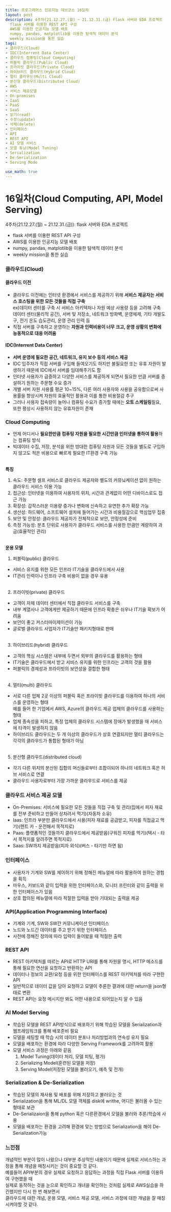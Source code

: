 ```yaml
---
title: 프로그래머스 인공지능 데브코스 16일차
layout: post
description: 4주차(21.12.27.(월) ~ 21.12.31.(금) Flask 서버와 EDA 프로젝트
  flask 서버를 이용한 REST API 구성
  AWS를 이용한 인공지능 모델 배포
  numpy, pandas, matplotlib을 이용한 탐색적 데이터 분석
  weekly mission을 통한 실습
tags:
- 클라우드(Cloud)
- IDC(Interrent Data Center)
- 클라우드 컴퓨팅(Cloud Computing)
- 퍼블릭 클라우드(Public Cloud)
- 프라이빗 클라우드(Private Cloud)
- 하이브리드 클라우드(Hybrid Cloud)
- 멀티 클라우드(Multi Cloud)
- 분산형 클라우드(Distributed Cloud)
- AWS
- 서비스 제공모델
- On-premises
- IaaS
- PaaS
- SaaS
- 읽기(read)
- 수정(update)
- 삭제(delete)
- 인터페이스
- API
- REST API
- AI 모델 서비스
- 모델 튜닝(Model Tuning)
- Serialization
- De-Serialization
- Serving Mode

use_math: true
---
```


# 16일차(Cloud Computing, API, Model Serving)

4주차(21.12.27.(월) ~ 21.12.31.(금)): flask 서버와 EDA 프로젝트
* flask 서버를 이용한 REST API 구성
* AWS를 이용한 인공지능 모델 배포
* numpy, pandas, matplotlib을 이용한 탐색적 데이터 분석
* weekly mission을 통한 실습

### 클라우드(Cloud)
#### 클라우드 이전
- 클라우드 이전에는 인터넷 환경에서 서비스를 제공하기 위해 **서비스 제공자는 서비스 호스팅을 위한 모든 것들을 직접 구축**<br>
  ex)데이터 센터를 구축 시 서비스 아키텍처나 자원 예상 사용량 등을 고려해 구축<br>
  데이터 센터(물리적 공간), 서버 및 저장소, 네트워크 방화벽, 운영체제, 기타 개발도구, 전기 온도 습도관리, 운영 관리 인력 등<br>
- 직접 서버를 구축하고 운영하는 **자원과 인력비용이 너무 크고, 운영 상황의 변화에 능동적으로 대응 어려움**

#### IDC(Interrent Data Center)
- **서버 운영에 필요한 공간, 네트워크, 유지 보수 등의 서비스 제공**
- IDC 입주자가 직접 서버를 구입해 들여오기도 하지만 불필요한 또는 유휴 자원이 발생하기 때문에 IDC에서 서버를 임대해주기도 함
- 인터넷 사용자가 급증하고 다양한 서비스를 제공하게 되면서 필요한 만큼 서버를 증설하기 원하는 주문형 수요 증가
- 개별 서버 자원 사용률 평균 10~15%, 다른 여러 사용자와 사용을 공유함으로써 사용률을 향상시켜 자원의 효율적인 활용과 이를 통한 비용절감 추구
- 그러나 사용자 접속량이 늘어나 컴퓨팅 수요가 증가할 때에는 **오토 스케일링**필요, 또한 평상시 사용하지 않는 유휴자원이 존재

### Cloud Computing
- 언제 어디서나 **필요한만큼 컴퓨팅 자원을 필요한 시간만큼 인터넷을 통하여 활용**하는 컴퓨팅 방식
- 빅데이터 수집, 저장, 분석을 위한 방대한 컴퓨팅 자원과 모든 것들을 별도로 구입하지 않고도 적은 비용으로 빠르게 필요한 IT환경 구축 가능
<br><br>

<strong>특징</strong>
1. 속도: 주문형 셀프 서비스로 클라우드 제공자와 별도의 커뮤닠케이션 없이 원하는 클라우드 서비스 이용 가능
2. 접근성: 인터넷을 이용하여 사용자의 위치, 시간과 관계없이 어떤 디바이스로도 접근 가능
3. 확장성: 갑작스러운 이용량 증가나 변화에 신속하고 유연한 추가 확장 가능
4. 생산성: 하드웨어, 소프트웨어 설치에 들어가는 시간과 비용절감으로 핵심업무 집중
5. 보안 및 안정성: 클라우드 제공자가 전체적으로 보안, 안정성에 준비
6. 측정 가능성: 분초 단위로 사용자가 클라우드 서비스를 사용한 만큼만 계량하여 과금(효율적인 관리)
<br><br>

<strong>운용 모델</strong>
1. 퍼블릭(public) 클라우드<br>
  - 서비스 유지를 위한 모든 인프라 IT기술을 클라우드에서 사용
  - IT관리 인력이나 인프라 구축 비용이 없을 경우 유용
<br><br>

2. 프라이빗(private) 클라우드<br>
  - 고객이 자체 데이터 센터에서 직접 클라우드 서비스를 구축
  - 내부 계열사나 고객에게만 제공하기 때문에 인프라 확충은 쉬우나 IT기술 확보가 어려움
  - 보안이 좋고 커스터마이제이션이 가능
  - 글로벌 클라우드 사업자가 IT기술만 패키지형태로 판매
<br><br>

3. 하이브리드(hybrid) 클라우드<br>
  - 고객의 핵심 시스템은 내부에 두면서 외부의 클라우드를 활용하는 형태
  - IT기술은 클라우드에서 받고 서비스 유지를 위한 인프라는 고객의 것을 활용
  - 퍼블릭의 경제성과 프라이빗의 보안성을 결합한 형태
<br><br>

4. 멀티(multi) 클라우드<br>
  - 서로 다른 업체 2곳 이상의 퍼블릭 혹은 프라이빗 클라우드를 이용하여 하나의 서비스를 운영하는 형태<br>
    예를 들어 한 기업에서 AWS, Azure의 클라우드 제공 업체의 클라우드를 사용하는 형태
  - 업체 종속성을 피하고, 특정 업체의 클라우드 시스템에 장애가 발생했을 때 서비스에 타격이 발생하지 않음
  - 하이브리드 클라우드는 두 개 이상의 클라우드가 상호 연결되지만 멀티 클라우드는 각각의 클라우드가 통합된 형태가 아님
<br><br>

5. 분산형 클라우드(distributed cloud)<br>
  - 각기 다른 위치의 분산된 집합의 머신들로부터 조합이되어 하나의 네트워크 혹은 허브 서비스로 연결
  - 클라우드 사용자로부터 가장 가까운 클라우드로 서비스를 제공

### 클라우드 서비스 제공 모델
- On-Premises: 서비스에 필요한 모든 것들을 직접 구축 및 관리(집에서 피자 재료를 전부 준비하고 만들어 상차려서 먹기)(자동차 소유)
- Iaas: 인프라 부분만 클라우드에서 사용(피자 재료를 공급받고, 피자를 직접굽고 먹기)(렌트 카 - 운전해서 목적지로)
- Paas: 플랫폼적인 것들까지 클라우드에서 제공받음(구워진 피자를 먹기)(택시 - 타서 목적지를 알려주면 목적지로)
- Saas: SW까지 제공받음(피자 외식)(버스 - 타기만 하면 됨)

### 인터페이스
- 사용자가 기계와 SW를 제어하기 위해 정해진 메뉴얼에 따라 활용하여 원하는 경험을 획득
- 마우스, 키보드와 같이 입력을 위한 인터페이스와, 모니터 프린터와 같이 출력을 위한 인터페이스가 있음
- 상호 합의된 메뉴얼에 따라 적절한 입력을 받아 기대되는 출력을 제공

### API(Application Programming Interface)
- 기계와 기계, SW와 SW간 커뮤니케이션 인터페이스
- 노드와 노드간 데이터를 주고 받기 위한 인터페이스
- 사전에 정해진 정의에 따라 입력이 들어왔을 때 적절한 출력

### REST API
- REST 아키텍처를 따르는 API로 HTTP URI를 통해 자원을 명시, HTTP 메소드를 통해 필요한 연산을 요청하고 반환하는 API
- 데이터나 정보의 교환/요청 등을 위한 인터페이스를 REST 아키텍처를 따라 구현한 API
- 일반적으로 데이터 값을 담아 요청하고 모델이 추론한 결과에 대한 return을 json형태로 변환
- REST API는 요청 메시지만 봐도 어떤 내용으로 되어있는지 알 수 있음

### AI Model Serving
- 학습된 모델을 REST API방식으로 배포하기 위해 학습된 모델을 Serialization과 웹프레임워크를 통해 배포준비 필요
- 모델을 세팅할 때 학습 시의 데이터 분포나 처리방법과의 연속성 유지 필요
- 모델을 배포하는 환경에 따라 다양한 Serving Framework를 고려하여 활용
- 모델 서비스 과정은 아래와 같음
  1. Model Tuning(데이터 처리, 모델 피팅, 평가)<br>
  2. Serializing Model(훈련된 모델을 저장)<br>
  3. Serving Model(저장된 모델을 불러오기, 예측 및 전개)<br>

### Serialization & De-Serialization
- 학습된 모델의 재사용 및 배포를 위해 저장하고 불러오는 것
- Serialization을 통해 ML/DL 모델 객체를 disk에 writhe, 어디든 불러올 수 있는 형태로 보관
- De-Serializaion을 통해 python 혹은 다른환경에서 모델을 불러와 추론/학습에 사용
- 모델을 배포하는 환경을 고려해 환경에 맞는 방법으로 Serialization을 해야 De-Serialization가능

### 느낀점
개념적인 부분이 많이 나왔으나 대부분 추상적인 내용이기 때문에 실제로 서비스하는 과정을 통해 개념을 매칭시키는 것이 중요할 것 같다.<br>
예를들어 API부분의 경우 실제로 요청하고 응답하는 과정을 직접 Flask 서버를 이용하여 구현했을 때<br>
실제로 동작하는 것을 눈으로 확인하고 개녀을 확인하는 것처럼 실제로 AWS실습을 하긴했지만 다시 한 번 해보면서<br>
클라우드에 대한 개념, 운용 모델, 서비스 제공 모델, 서비스 과정에 대한 개념을 잘 매칭시켜야할 것 같다. 
